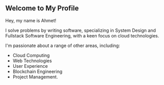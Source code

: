 ## Welcome to My Profile
Hey, my name is Ahmet!

I solve problems by writing software, specializing in System Design and Fullstack Software Engineering, with a keen focus on cloud technologies. 

I'm passionate about a range of other areas, including:

- Cloud Computing
- Web Technologies
- User Experience
- Blockchain Engineering
- Project Management.
